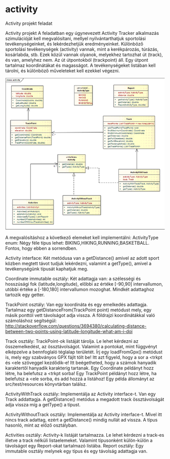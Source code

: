 # activity
Activity projekt feladat

Activity projekt
A feladatban egy úgynevezett Activity Tracker alkalmazás szimulációját kell megvalósítani, mellyel nyilvántarthatjuk sportolási tevékenységeinket, és lekérdezhetjük eredményeinket.
Különböző sportolási tevékenységek (activity) vannak, mint a kerékpározás, túrázás, kosárlabda, stb.
Ezek közül vannak olyanok, melyekhez tartozhat út (track), és van, amelyhez nem. Az út útpontokból (trackpoint) áll.
Egy útpont tartalmaz koordinátákat és magasságot. A tevékenységeket listában kell tárolni, és különböző műveleteket kell ezekkel végezni.

![Activity_UML.png](Activity_UML.png)


A megvalósításhoz a következő elemeket kell implementálni:
ActivityType enum: Négy féle típus lehet: BIKING,HIKING,RUNNING,BASKETBALL.
Fontos, hogy ebben a sorrendben.

Activity interface:
Két metódusa van a getDistance() amivel az adott sport közben megtett távot tudjuk lekérdezni, valamint a getType(), amivel a tevékenységünk típusát kaphatjuk meg.

Coordinate immutable osztály:
Két adattagja van: a szélességi és hosszúsági fok (latitude,longitude), előbbi az értéke [-90,90] intervallumon, utóbbi értéke a [-180,180] intervallumon mozoghat. Mindkét adattaghoz tartozik egy getter.

TrackPoint osztály:
Van egy koordináta és egy emelkedés adattagja. Tartalmaz egy getDistanceFrom(TrackPoint point) metódust mely, egy másik ponttól vett távolságot adja vissza. A földrajzi koordinátákkal való számoláshoz segítségül: http://stackoverflow.com/questions/3694380/calculating-distance-between-two-points-using-latitude-longitude-what-am-i-doi

Track osztály:
TrackPoint-ok listáját tárolja. Le lehet kérdezni az összemelkedést, az össztávolságot. Valamint a pontokat, mint függvényt elképzelve a bennfoglaló téglalap területét.
Írj egy loadFromGpx() metódust is, mely egy szabványos GPX fájlt tölt be! Itt azt figyeld, hogy a sor a <trkpt és <ele szöveggel kezdődik-e! Itt beégetheted, hogy a számok hanyadik karaktertől hanyadik karakterig tartanak. Egy Coordinate példányt hozz létre, ha belefutsz a <trkpt sorba! Egy TrackPoint példányt hozz létre, ha belefutsz a <ele sorba, és add hozzá a listához! Egy példa állományt az src/test/resources könyvtárban találsz.

ActivityWithTrack osztály:
Implementálja az Activity interface-t. Van egy Track addattagja. A getDistance() metódus a megadott track össztávolságát adja vissza míg a getType() a típust.

ActivityWithoutTrack osztály:
Implementálja az Activity interface-t. Mivel itt nincs track adattag, ezért a getDistance() mindig nullát ad vissza. A típus hasonló, mint az előző osztályban.

Activities osztály:
Activity-k listáját tartalmazza. Le lehet kérdezni a track-es illetve a track nélküli listaelemeket. Valamint típusonként külön-külön a távolságot egy Report-okat tartalmazó listába.
Report osztály: Egy immutable osztály melynek egy típus és egy távolság adattagja van.
